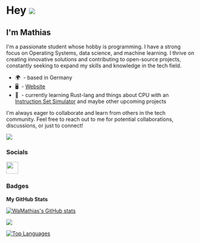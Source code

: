 Hey ![](https://user-images.githubusercontent.com/18350557/176309783-0785949b-9127-417c-8b55-ab5a4333674e.gif) 
===============================================================================================================================

I'm Mathias
---------------------

I'm a passionate student whose hobby is programming. I have a strong focus on Operating Systems, data science, and machine learning. I thrive on creating innovative solutions and contributing to open-source projects, constantly seeking to expand my skills and knowledge in the tech field.

* 🌍  - based in Germany
* 🖥️  - [Website](http://WaMathias.github.com)
* 🧠  - currently learning Rust-lang and things about CPU with an [Instruction Set Simulator](www.github.com/WaMathias/InstructionSetSimulator") and maybe other upcoming projects
  
I'm always eager to collaborate and learn from others in the tech community. Feel free to reach out to me for potential collaborations, discussions, or just to connect!

<a href="https://www.github.com/WaMathias" target="_blank" rel="noreferrer"><img
src="https://img.shields.io/github/followers/WaMathias?logo=github&style=for-the-badge&color=ffffff&labelColor=000000" /></a>

### Socials

<p align="left"> <a href="https://www.github.com/WaMathias" target="_blank" rel="noreferrer"> <picture> <source media="(prefers-color-scheme: dark)" srcset="https://raw.githubusercontent.com/danielcranney/readme-generator/main/public/icons/socials/github-dark.svg" /> <source media="(prefers-color-scheme: light)" srcset="https://raw.githubusercontent.com/danielcranney/readme-generator/main/public/icons/socials/github.svg" /> <img src="https://raw.githubusercontent.com/danielcranney/readme-generator/main/public/icons/socials/github.svg" width="32" height="32" /> </picture> </a></p>

### Badges

<b>My GitHub Stats</b>

<a href="http://www.github.com/WaMathias"><img src="https://github-readme-stats.vercel.app/api?username=WaMathias&show_icons=true&hide=&count_private=true&title_color=ef4444&text_color=ffffff&icon_color=ffffff&bg_color=000000&hide_border=true&show_icons=true" alt="WaMathias's GitHub stats" /></a>

<a href="http://www.github.com/WaMathias"><img src="https://github-readme-streak-stats.herokuapp.com/?user=WaMathias&stroke=ffffff&background=000000&ring=ef4444&fire=ef4444&currStreakNum=ffffff&currStreakLabel=ef4444&sideNums=ffffff&sideLabels=ffffff&dates=ffffff&hide_border=true" /></a>

<a href="https://github.com/WaMathias" align="left"><img src="https://github-readme-stats.vercel.app/api/top-langs/?username=WaMathias&langs_count=10&title_color=ef4444&text_color=ffffff&icon_color=ffffff&bg_color=000000&hide_border=true&locale=en&custom_title=Top%20%Languages" alt="Top Languages" /></a>

